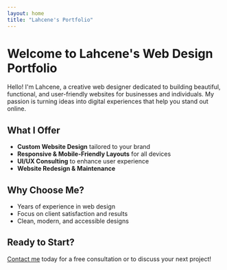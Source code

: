 ```yaml
---
layout: home
title: "Lahcene's Portfolio"
---
```


# Welcome to Lahcene's Web Design Portfolio

Hello! I'm Lahcene, a creative web designer dedicated to building beautiful, functional, and user-friendly websites for businesses and individuals. My passion is turning ideas into digital experiences that help you stand out online.

## What I Offer
- **Custom Website Design** tailored to your brand
- **Responsive & Mobile-Friendly Layouts** for all devices
- **UI/UX Consulting** to enhance user experience
- **Website Redesign & Maintenance**

## Why Choose Me?
- Years of experience in web design
- Focus on client satisfaction and results
- Clean, modern, and accessible designs

## Ready to Start?
[Contact me](./contact) today for a free consultation or to discuss your next project! 